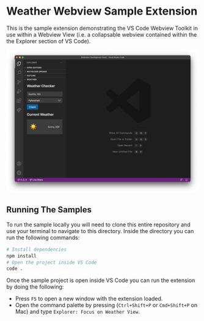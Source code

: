 # Weather Webview Sample Extension

This is the sample extension demonstrating the VS Code Webview Toolkit in use within a Webview View (i.e. a collapsable webview contained within the the Explorer section of VS Code).

![A screenshot of the sample extension.](./assets/weather-webview-screenshot.png)

## Running The Samples

To run the sample locally you will need to clone this entire repository and use your terminal to navigate to this directory. Inside the directory you can run the following commands:

```bash
# Install dependencies
npm install
# Open the project inside VS Code
code .
```

Once the sample project is open inside VS Code you can run the extension by doing the following:

- Press `F5` to open a new window with the extension loaded.
- Open the command palette by pressing (`Ctrl+Shift+P` or `Cmd+Shift+P` on Mac) and type `Explorer: Focus on Weather View`.